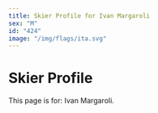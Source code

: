 ```yaml
---
title: Skier Profile for Ivan Margaroli
sex: "M"
id: "424"
image: "/img/flags/ita.svg" 
---
```


# Skier Profile

This page is for: Ivan Margaroli.
    